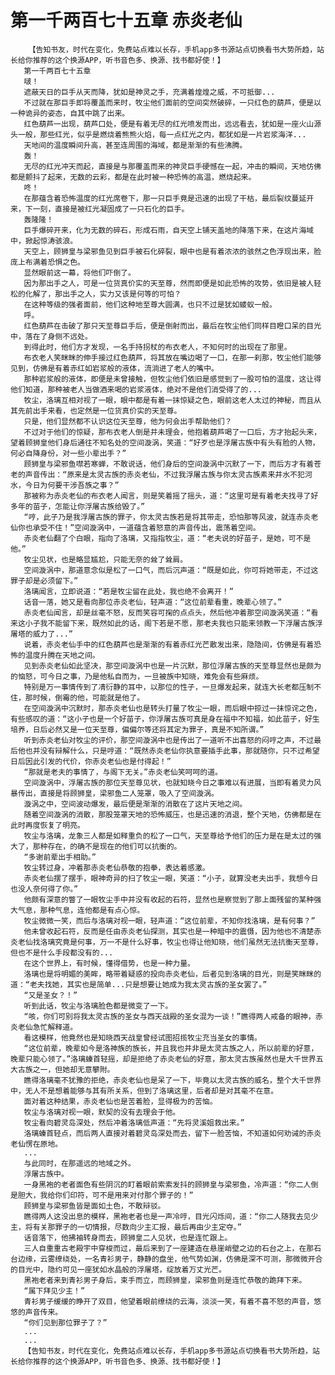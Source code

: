 # 第一千两百七十五章 赤炎老仙
        【告知书友，时代在变化，免费站点难以长存，手机app多书源站点切换看书大势所趋，站长给你推荐的这个换源APP，听书音色多、换源、找书都好使！】
       第一千两百七十五章
       啵！
       遮蔽天日的巨手从天而降，犹如是神灵之手，充满着煌煌之威，不可抵御...
       不过就在那巨手即将覆盖而来时，牧尘他们面前的空间突然破碎，一只红色的葫芦，便是以一种诡异的姿态，自其中跳了出来。
       红色葫芦一出现，葫芦口处，便是有着无尽的红光喷发而出，远远看去，犹如是一座火山源头一般，那些红光，似乎是燃烧着熊熊火焰，每一点红光之内，都犹如是一片岩浆海洋...
       天地间的温度瞬间升高，甚至连周围的海域，都是渐渐的有些沸腾。
       轰！
       无尽的红光冲天而起，直接是与那覆盖而来的神灵巨手硬憾在一起，冲击的瞬间，天地仿佛都是颤抖了起来，无数的云彩，都是在此时被一种恐怖的高温，燃烧起来。
       咚！
       在那蕴含着恐怖温度的红光席卷下，那一只巨手竟是迅速的出现了干枯，最后裂纹蔓延开来，下一刻，直接是被红光凝固成了一只石化的巨手。
       轰隆隆！
       巨手爆碎开来，化为无数的碎石，形成石雨，自天空上铺天盖地的降落下来，在这片海域中，掀起惊涛骇浪。
       天空上，顾狮皇与梁邪鱼见到巨手被石化碎裂，眼中也是有着浓浓的骇然之色浮现出来，脸庞上布满着恐惧之色。
       显然眼前这一幕，将他们吓倒了。
       因为那出手之人，可是一位货真价实的天至尊，然而即便是如此恐怖的攻势，依旧是被人轻松的化解了，那出手之人，实力又该是何等的可怕？
       在这种等级的强者面前，他们这种地至尊大圆满，也只不过是犹如蝼蚁一般。
       呼。
       红色葫芦在击破了那只天至尊巨手后，便是倒射而出，最后在牧尘他们同样目瞪口呆的目光中，落在了身侧不远处。
       到得此时，他们方才发现，一名手持拐杖的布衣老人，不知何时的出现在了那里。
       布衣老人笑眯眯的伸手接过红色葫芦，将其放在嘴边喝了一口，在那一刹那，牧尘他们能够见到，仿佛是有着赤红如岩浆般的液体，流淌进了老人的嘴中。
       那种岩浆般的液体，即便是未曾接触，但牧尘他们依旧是感觉到了一股可怕的温度，这让得他们知道，那种被老人当做酒来喝的岩浆液体，绝对不是他们消受得了的...
       牧尘，洛璃互相对视了一眼，眼中都是有着一抹惊疑之色，眼前这老人太过的神秘，而且从其先前出手来看，也定然是一位货真价实的天至尊。
       只是，他们显然都不认识这位天至尊，他为何会出手帮助他们？
       不过对于他们的惊疑，那布衣老人倒是并未理会，他抱着葫芦喝了一口后，方才抬起头来，望着顾狮皇他们身后通往不知名处的空间漩涡，笑道：“好歹也是浮屠古族中有头有脸的人物，何必自降身份，对一些小辈出手？”
       顾狮皇与梁邪鱼噤若寒蝉，不敢说话，他们身后的空间漩涡中沉默了一下，而后方才有着苍老的声音传出：“原来是太灵古族的赤炎老仙，不过我浮屠古族与你太灵古族素来井水不犯河水，今日为何要干涉吾族之事？”
       那被称为赤炎老仙的布衣老人闻言，则是笑着摇了摇头，道：“这里可是有着老夫找寻了好多年的苗子，怎能让你浮屠古族给毁了。”
       “哼，此子乃是我浮屠古族的罪子，你太灵古族若是将其带走，恐怕那等风波，就连赤炎老仙你也承受不住！”空间漩涡中，一道蕴含着怒意的声音传出，震荡着空间。
       赤炎老仙翻了个白眼，指向了洛璃，又指指牧尘，道：“老夫说的好苗子，是她，可不是他。”
       牧尘见状，也是略显尴尬，只能无奈的耸了耸肩。
       空间漩涡中，那道意念似是松了一口气，而后沉声道：“既是如此，你可将她带走，不过这罪子却是必须留下。”
       洛璃闻言，立即说道：“若是牧尘留在此处，我也绝不会离开！”
       话音一落，她又是看向那位赤炎老仙，轻声道：“这位前辈看重，晚辈心领了。”
       赤炎老仙闻言，却是丝毫不怒，反而笑容可掬的点点头，然后他冲着那空间漩涡笑道：“看来这小子我不能留下来，既然如此的话，阁下若是不愿，那老夫我也只能来领教一下浮屠古族浮屠塔的威力了...”
       说着，赤炎老仙手中的红色葫芦也是渐渐的有着赤红光芒散发出来，隐隐间，仿佛是有着恐怖的温度升腾在天地之间。
       见到赤炎老仙如此坚决，那空间漩涡中也是一片沉默，那位浮屠古族的天至尊显然也是颇为的恼怒，可今日之事，乃是他私自而为，一旦被族中知晓，难免会有些麻烦。
       特别是万一事情传到了凊衍静的耳中，以那位的性子，一旦爆发起来，就连大长老都压制不住，那时候，倒霉的他，可能就是他了。
       在空间漩涡中沉默时，那赤炎老仙也是转头打量了牧尘一眼，而后眼中掠过一抹惊诧之色，有些感叹的道：“这小子也是一个好苗子，你浮屠古族可真是身在福中不知福，如此苗子，好生培养，日后必然又是一位天至尊，偏偏尔等还将其定为罪子，真是不知所谓。”
       听到赤炎老仙对牧尘的评价，那空间漩涡中也是传出了一道听不出喜怒的闷哼之声，不过最后他也并没有辩解什么，只是哼道：“既然赤炎老仙你执意要插手此事，那就随你，只不过希望日后因此引发的代价，你赤炎老仙也是付得起！”
       “那就是老夫的事情了，与阁下无关。”赤炎老仙笑呵呵的道。
       空间漩涡中，浮屠古族的那位天至尊见状，也就知晓今日之事难以有进展，当即有着灵力风暴传出，直接是将顾狮皇，梁邪鱼二人笼罩，吸入了空间漩涡。
       漩涡之中，空间波动爆发，最后便是渐渐的消散在了这片天地之间。
       随着空间漩涡的消散，那股笼罩天地的恐怖威压，也是迅速的消退，整个天地，仿佛都是在此时再度恢复了明亮。
       牧尘与洛璃，龙象三人都是如释重负的松了一口气，天至尊给予他们的压力是在是太过的强大了，那种存在，的确不是现在的他们可以抗衡的。
       “多谢前辈出手相助。”
       牧尘转过身，冲着那赤炎老仙恭敬的抱拳，表达着感激。
       赤炎老仙摆了摆手，眼神奇异的扫了牧尘一眼，笑道：“小子，就算没老夫出手，我想今日也没人奈何得了你。”
       他颇有深意的瞥了一眼牧尘手中并没有收起的石符，显然也是察觉到了那上面残留的某种强大气息，那种气息，连他都是有点心惊。
       牧尘微微一笑，而后与洛璃对视一眼，轻声道：“这位前辈，不知你找洛璃，是有何事？”
       他未曾收起石符，反而是任由赤炎老仙探测，其实也是一种暗中的震慑，因为他也不清楚赤炎老仙找洛璃究竟是何事，万一不是什么好事，牧尘也得让他知晓，他们虽然无法抗衡天至尊，但也不是什么手段都没有的...
       在这个世界上，有时候，懂得借势，也是一种力量。
       洛璃也是将明媚的美眸，略带着疑惑的投向赤炎老仙，后者见到洛璃的目光，则是笑眯眯的道：“老夫找她，其实也是简单...只是想要让她成为我太灵古族的圣女罢了。”
       “又是圣女？！”
       听到此话，牧尘与洛璃脸色都是微变了一下。
       “咳，你们可别将我太灵古族的圣女与西天战殿的圣女混为一谈！”瞧得两人戒备的眼神，赤炎老仙急忙解释道。
       看这模样，他竟然也是知晓西天战皇曾经试图招揽牧尘充当圣女的事情。
       “这位前辈，晚辈如今是洛神族的族长，并且我也并非是太灵古族之人，所以前辈的好意，晚辈只能心领了。”洛璃螓首轻摇，却是拒绝了赤炎老仙的好意，那太灵古族虽然也是大千世界五大古族之一，但她却无意攀附。
       瞧得洛璃毫不犹豫的拒绝，赤炎老仙也是呆了一下，毕竟以太灵古族的威名，整个大千世界中，无人不是想着能够与其有所关系，但到了洛璃这里，后者却是对其毫不在意。
       面对着这种结果，赤炎老仙也是苦着脸，显得极为的苦恼。
       牧尘与洛璃对视一眼，默契的没有去理会于他。
       牧尘看向碧灵岛深处，然后冲着洛璃低声道：“先将灵溪姐救出来。”
       洛璃螓首轻点，而后两人直接对着碧灵岛深处而去，留下一脸苦恼，不知道如何劝诫的赤炎老仙愣在原地。
       ...
       与此同时，在那遥远的地域之外。
       浮屠古族中。
       一身黑袍的老者面色有些阴沉的盯着眼前索索发抖的顾狮皇与梁邪鱼，冷声道：“你二人倒是胆大，我给你们印符，可不是用来对付那个罪子的！”
       顾狮皇与梁邪鱼皆是面如土色，不敢辩驳。
       瞧得两人这没出息的模样，黑袍老者也是一声冷哼，目光闪烁间，道：“你二人随我去见少主，将有关那罪子的一切情报，尽数向少主汇报，最后再由少主定夺。”
       话音落下，他拂袖转身而去，顾狮皇二人见状，也是连忙跟上。
       三人自重重古老殿宇中穿梭而过，最后来到了一座建造在悬崖峭壁之边的石台之上，在那石台边缘，云雾缭绕处，一名青衫男子，静静的盘坐，他气势如渊，仿佛是深不可测，那微微开合的目光中，隐约可见一座犹如水晶般的浮屠塔，绽放着万丈光芒。
       黑袍老者来到青衫男子身后，束手而立，而顾狮皇，梁邪鱼则是连忙恭敬的跪拜下来。
       “属下拜见少主！”
       青衫男子缓缓的睁开了双目，他望着眼前缭绕的云海，淡淡一笑，有着不喜不怒的声音，悠悠的声音传来。
       “你们见到那位罪子了？”
       ...
       ...
       【告知书友，时代在变化，免费站点难以长存，手机app多书源站点切换看书大势所趋，站长给你推荐的这个换源APP，听书音色多、换源、找书都好使！】
